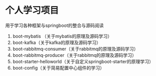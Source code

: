 # 个人学习项目

用于学习各种框架与springboot的整合与源码阅读

1. boot-mybatis （关于mybatis的原理及源码学习）
2. boot-kafka（关于kafka的原理及源码学习）
3. boot-rabbitmq-consumer（关于rabbitmq的原理及源码学习）
4. boot-rabbitmq-producer（关于rabbitmq的原理及源码学习）
5. boot-starter-helloworld（关于自定义springboot-starter的原理学习）
6. boot-config（关于简易配置中心组件的学习）